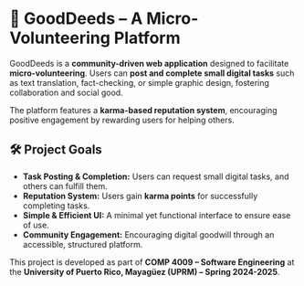 # 🌟 GoodDeeds – A Micro-Volunteering Platform  

GoodDeeds is a **community-driven web application** designed to facilitate **micro-volunteering**. Users can **post and complete small digital tasks** such as text translation, fact-checking, or simple graphic design, fostering collaboration and social good.  

The platform features a **karma-based reputation system**, encouraging positive engagement by rewarding users for helping others.  

## 🛠 Project Goals  

- **Task Posting & Completion:** Users can request small digital tasks, and others can fulfill them.  
- **Reputation System:** Users gain **karma points** for successfully completing tasks.  
- **Simple & Efficient UI:** A minimal yet functional interface to ensure ease of use.  
- **Community Engagement:** Encouraging digital goodwill through an accessible, structured platform.  

This project is developed as part of **COMP 4009 – Software Engineering** at the **University of Puerto Rico, Mayagüez (UPRM) – Spring 2024-2025**.
